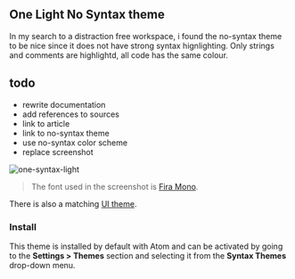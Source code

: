 ## One Light No Syntax theme

In my search to a distraction free workspace, i found the no-syntax theme to be
nice since it does not have strong syntax hignlighting. Only strings and comments
are highlightd, all code has the same colour.

## todo

- rewrite documentation
- add references to sources
- link to article
- link to no-syntax theme
- use no-syntax color scheme
- replace screenshot

![one-syntax-light](https://cloud.githubusercontent.com/assets/378023/7783214/c146b4e6-0174-11e5-8377-a57cf0274d5d.png)

> The font used in the screenshot is [Fira Mono](https://github.com/mozilla/Fira).

There is also a matching [UI theme](https://atom.io/themes/one-light-ui).

### Install

This theme is installed by default with Atom and can be activated by going to the __Settings > Themes__ section and selecting it from the __Syntax Themes__ drop-down menu.
